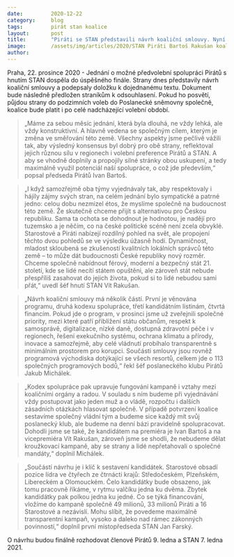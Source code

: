 ```yaml
---
date:         2020-12-22
category:     blog
tags:         pirát stan koalice
layout:       post
title:        "Piráti se STAN představili návrh koaliční smlouvy. Nyní ho dostanou k posouzení straníci"
image:        /assets/img/articles/2020/STAN Piráti Bartoš Rakušan koalice.png
author:       
---
```


Praha, 22. prosince 2020 - Jednání o možné předvolební spolupráci Pirátů s hnutím STAN dospěla do úspěšného finále. Strany dnes představily návrh koaliční smlouvy a podepsaly doložku k dojednanému textu. Dokument bude následně předložen straníkům k odsouhlasení. Pokud ho posvětí, půjdou strany do podzimních voleb do Poslanecké sněmovny společně, koalice bude platit i po celé nadcházející volební období.


> „Máme za sebou měsíc jednání, která byla dlouhá, ne vždy lehká, ale vždy konstruktivní. A hlavně vedena se společným cílem, kterým je změna ve směřování této země. Všechny aspekty jsme pečlivě vážili tak, aby výsledný konsensus byl dobrý pro obě strany, reflektoval jejich různou sílu v regionech i volební preference Pirátů a STAN. A aby se vhodně doplnily a propojily silné stránky obou uskupení, a tedy maximálně využil potenciál naší spolupráce, o což jde především,“ popsal předseda Pirátů Ivan Bartoš.


> „I když samozřejmě oba týmy vyjednávaly tak, aby respektovaly i hájily zájmy svých stran, na celém jednání bylo sympatické a patrné jedno: celou dobu nezmizel étos, že myslíme společně na budoucnost této země. Že skutečně chceme přijít s alternativou pro Českou republiku. Sama ta ochota se dohodnout je hodnotou, je nadějí pro tuzemsko a je něčím, co na české politické scéně není zcela obvyklé. Starostové a Piráti nabízejí rozdílný pohled na svět, ale propojení těchto dvou pohledů se ve výsledku úžasně hodí. Dynamičnost, mladost skloubená se zkušeností kvalitních lokálních správců této země – to může dát budoucnosti České republiky nový rozměr. Chceme společně nabídnout férový, moderní a bezpečný stát 21. století, kde se lidé necítí státem opuštěni, ale zároveň stát nebude přespříliš zasahovat do jejich života, pokud si to lidé nebudou sami přát,“ uvedl šéf hnutí STAN Vít Rakušan. 


> „Návrh koaliční smlouvy má několik částí. První je věnována programu, druhá kodexu spolupráce, třetí kandidátním listinám, čtvrtá financím. Pokud jde o program, v prosinci jsme už zveřejnili společné priority, mezi které patří přiblížení státu občanům, respekt k samosprávě, digitalizace, nízké daně, dostupná zdravotní péče i v regionech, řešení exekučního systému, ochrana klimatu a přírody, inovace a samozřejmě, aby celé vládnutí probíhalo transparentně s minimálním prostorem pro korupci. Součásti smlouvy jsou rovněž programová východiska dotýkající se všech resortů, celkem jde o 113 společných programových bodů,“ řekl šéf poslaneckého klubu Pirátů Jakub Michálek.  


> „Kodex spolupráce pak upravuje fungování kampaně i vztahy mezi koaličními orgány a radou. V souladu s ním budeme při vyjednávání vždy postupovat jako jeden muž a o vládě, rozpočtu i dalších zásadních otázkách hlasovat společně. V případě potvrzení koalice sestavíme společný vládní tým a budeme sice každý mít svůj poslanecký klub, ale budeme na denní bázi pravidelně spolupracovat. Dohodli jsme se také, že kandidátem na premiéra je Ivan Bartoš a na vicepremiéra Vít Rakušan, zároveň jsme se shodli, že nebudeme dělat kroužkovací kampaně, aby se strany a lidé nepřetahovali o společné mandáty,“ doplnil Michálek. 


> „Součástí návrhu je i klíč k sestavení kandidátek. Starostové obsadí pozice lídra ve čtyřech ze čtrnácti krajů: Středočeském, Plzeňském, Libereckém a Olomouckém. Čelo kandidátky bude obsazeno, jak tomu pracovně říkáme, v rytmu valčíku jedna ku dvěma. Zbytek kandidátky pak polkou jedna ku jedné. Co se týká financování, vložíme do kampaně společně 49 milionů, 33 milionů Piráti a 16 Starostové a nezávislí. Mohu slíbit, že povedeme maximálně transparentní kampaň, vysoko a daleko nad rámec zákonných povinností,“ doplnil první místopředseda STAN Jan Farský.  


O návrhu budou finálně rozhodovat členové Pirátů 9. ledna a STAN 7. ledna 2021.
